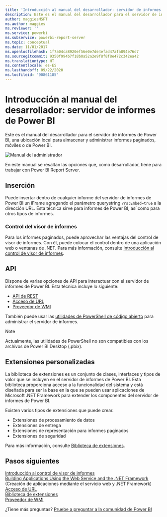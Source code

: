 ```yaml
---
title: 'Introducción al manual del desarrollador: servidor de informes de Power BI'
description: Este es el manual del desarrollador para el servidor de informes de Power BI, una ubicación local para almacenar y administrar informes paginados, móviles o de Power BI.
author: maggiesMSFT
ms.author: maggies
ms.reviewer: ''
ms.service: powerbi
ms.subservice: powerbi-report-server
ms.topic: conceptual
ms.date: 11/01/2017
ms.openlocfilehash: 1f7a04ca8920ef56e0e7de4efad47afa894e76d7
ms.sourcegitcommit: 9350f994b7f18b0a52a2e9f8f8f8e472c342ea42
ms.translationtype: HT
ms.contentlocale: es-ES
ms.lasthandoff: 09/22/2020
ms.locfileid: "90861185"
---
```

# <a name="developer-handbook-overview-power-bi-report-server"></a>Introducción al manual del desarrollador: servidor de informes de Power BI

Este es el manual del desarrollador para el servidor de informes de Power BI, una ubicación local para almacenar y administrar informes paginados, móviles o de Power BI.

![Manual del administrador](media/developer-handbook-overview/admin-handbook.png)

En este manual se resaltan las opciones que, como desarrollador, tiene para trabajar con Power BI Report Server.

## <a name="embedding"></a>Inserción

Puede insertar dentro de cualquier informe del servidor de informes de Power BI un iFrame agregando el parámetro querystring `?rs:Embed=true` a la dirección URL. Esta técnica sirve para informes de Power BI, así como para otros tipos de informes.

### <a name="report-viewer-control"></a>Control del visor de informes

Para los informes paginados, puede aprovechar las ventajas del control de visor de informes. Con él, puede colocar el control dentro de una aplicación web o ventanas de .NET. Para más información, consulte [Introducción al control de visor de informes](/sql/reporting-services/application-integration/integrating-reporting-services-using-reportviewer-controls-get-started).

## <a name="apis"></a>API

Dispone de varias opciones de API para interactuar con el servidor de informes de Power BI. Esta técnica incluye lo siguiente:

* [API de REST](rest-api.md)
* [Acceso de URL](/sql/reporting-services/url-access-ssrs)
* [Proveedor de WMI](/sql/reporting-services/wmi-provider-library-reference/reporting-services-wmi-provider-library-reference-ssrs)

También puede usar las [utilidades de PowerShell de código abierto](https://github.com/Microsoft/ReportingServicesTools) para administrar el servidor de informes.

> [!NOTE]
> Actualmente, las utilidades de PowerShell no son compatibles con los archivos de Power BI Desktop (.pbix).

## <a name="custom-extensions"></a>Extensiones personalizadas

La biblioteca de extensiones es un conjunto de clases, interfaces y tipos de valor que se incluyen en el servidor de informes de Power BI. Esta biblioteca proporciona acceso a la funcionalidad del sistema y está diseñada para ser la base en la que se pueden usar aplicaciones de Microsoft .NET Framework para extender los componentes del servidor de informes de Power BI.

Existen varios tipos de extensiones que puede crear.

* Extensiones de procesamiento de datos
* Extensiones de entrega
* Extensiones de representación para informes paginados
* Extensiones de seguridad

Para más información, consulte [Biblioteca de extensiones](/sql/reporting-services/extensions/reporting-services-extension-library).

## <a name="next-steps"></a>Pasos siguientes

[Introducción al control de visor de informes](/sql/reporting-services/application-integration/integrating-reporting-services-using-reportviewer-controls-get-started)  
[Building Applications Using the Web Service and the .NET Framework](/sql/reporting-services/report-server-web-service/net-framework/building-applications-using-the-web-service-and-the-net-framework) (Creación de aplicaciones mediante el servicio web y .NET Framework)  
[Acceso de URL](/sql/reporting-services/url-access-ssrs)  
[Biblioteca de extensiones](/sql/reporting-services/extensions/reporting-services-extension-library)  
[Proveedor de WMI](/sql/reporting-services/wmi-provider-library-reference/reporting-services-wmi-provider-library-reference-ssrs)

¿Tiene más preguntas? [Pruebe a preguntar a la comunidad de Power BI](https://community.powerbi.com/)